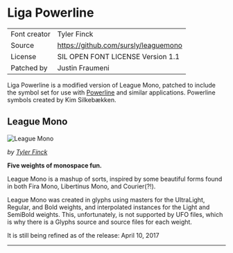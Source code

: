 # Liga Powerline

|              |                                      |
---------------|--------------------------------------|
| Font creator | Tyler Finck                          |
| Source       | https://github.com/sursly/leaguemono |
| License      | SIL OPEN FONT LICENSE Version 1.1    |
| Patched by   | Justin Fraumeni                      |

Liga Powerline is a modified version of League Mono, patched to include the symbol set for use with [Powerline](https://github.com/powerline/powerline) and similar applications. Powerline symbols created by Kim Silkebækken. 


## League Mono

![League Mono](https://raw.githubusercontent.com/sursly/leaguemono/master/leaguemono-sample.png)

_by [Tyler Finck](http://www.tylerfinck.com)_

**Five weights of monospace fun.** 

League Mono is a mashup of sorts, inspired by some beautiful forms found in both Fira Mono, Libertinus Mono, and Courier(?!). 

League Mono was created in glyphs using masters for the UltraLight, Regular, and Bold weights, and interpolated instances for the Light and SemiBold weights. This, unfortunately, is not supported by UFO files, which is why there is a Glyphs source and source files for each weight.

It is still being refined as of the release: April 10, 2017

- - -

